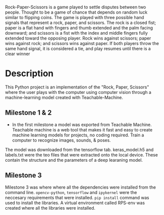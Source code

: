 Rock-Paper-Scissors is a game played to settle disputes between two people. Thought to be a game of chance that depends on random luck similar to flipping coins. The game is played with three possible hand signals that represent a rock, paper, and scissors. The rock is a closed fist; paper is a flat hand with fingers and thumb extended and the palm facing downward; and scissors is a fist with the index and middle fingers fully extended toward the opposing player. Rock wins against scissors; paper wins against rock; and scissors wins against paper. If both players throw the same hand signal, it is considered a tie, and play resumes until there is a clear winner

# Description

This Python project is an implementation of the "Rock, Paper, Scissors" where the user plays with the computer using computer vision through a machine-learning model created with Teachable-Machine.

## Milestone 1 & 2

- In the first milestone a model was exported from Teachable Machine. Teachable machine is a web tool that makes it fast and easy to create machine learning models for projects, no coding required. Train a computer to recognize images, sounds, & poses.

The model was downloaded from the tensorflow tab. keras_model.h5 and labels.txt were the teo files that were extracted onto the local device. These contain the structure and the parameters of a deep learaning model.

## Milestone 3 
Milestone 3 was where where all the dependencies were installed from the command line. ```opencv-python```, ```tensorflow``` and ```ipykernel``` were the neccesary requirements that were installed. `pip install` command was used to install the libraries. A virtual environment called RPS-env was created where all the libraries were installed.